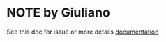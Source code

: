 # NOTE  by Giuliano

See this doc for issue or more details
[documentation](http://www.legendu.net/en/blog/my-docker-images/#get-information-of-running-jupyterlab-servers)


